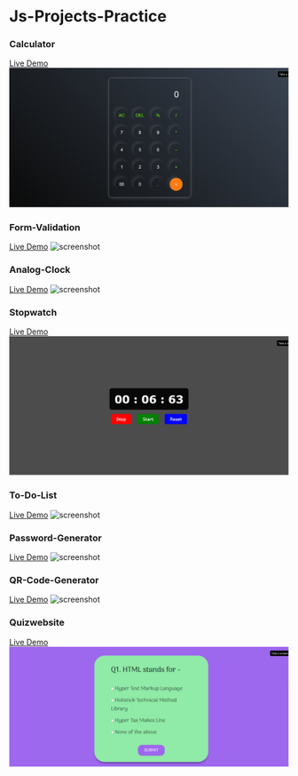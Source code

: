 # Js-Projects-Practice
<h3>Calculator</h3>
<a href="https://shaikharyan.github.io/Calculator-JS/">Live Demo</a>
 <img src="Calculator/Screenshot.png" alt="screenshot">

<h3>Form-Validation</h3> 
<a href="https://shaikharyan.github.io/Form-Validation-JS/">Live Demo</a>
 <img src="Form-Validation/Screenshot.png" alt="screenshot">

<h3>Analog-Clock</h3>    
<a href="https://shaikharyan.github.io/Analog-Clock-JS/">Live Demo</a>
 <img src="Analog-Clock/Screenshot.png" alt="screenshot">
    
<h3>Stopwatch</h3>
<a href="https://shaikharyan.github.io/Stopwatch-JS/">Live Demo</a>
 <img src="Stopwatch/Screenshot.png" alt="screenshot">


<h3>To-Do-List</h3>    
<a href="https://shaikharyan.github.io/To-Do-List-JS/">Live Demo</a>
 <img src="To-Do-List/Screenshot.png" alt="screenshot">
    
<h3>Password-Generator</h3>
<a href="https://shaikharyan.github.io/Password-Generator-JS/">Live Demo</a>
 <img src="Password-Generator/Screenshot.png" alt="screenshot">
    
<h3>QR-Code-Generator</h3>
<a href="https://shaikharyan.github.io/QR-Code-Generator-JS/">Live Demo</a>
 <img src="QR-Code-Generator/Screenshot.png" alt="screenshot">

<h3>Quizwebsite</h3>
<a href="https://shaikharyan.github.io/Quizwebsite/">Live Demo</a>
<img src="Quizwebsite/Screenshot.png">

